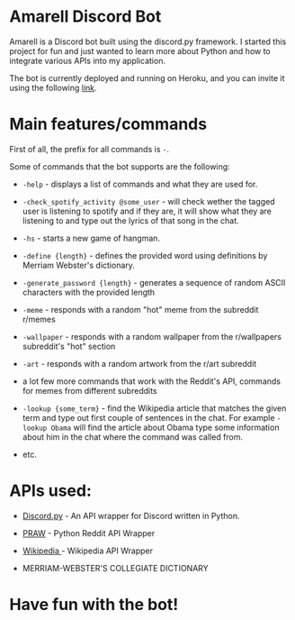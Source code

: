 # Amarell Discord Bot

Amarell is a Discord bot built using the discord.py framework. I started this project for fun and just wanted to learn more about Python and how to integrate various APIs into my application. 

The bot is currently deployed and running on Heroku, and you can invite it using the following [link]([Discord](https://discord.com/api/oauth2/authorize?client_id=797609174644424714&permissions=8&scope=bot)). 

# Main features/commands

First of all, the prefix for all commands is `-`. 

Some of commands that the bot supports are the following:

- `-help` - displays a list of commands and what they are used for.

- `-check_spotify_activity @some_user` - will check wether the tagged user is listening to spotify and if they are, it will show what they are listening to and type out the lyrics of that song in the chat.

- `-hs` - starts a new game of hangman.

- `-define {length}` - defines the provided word using definitions by Merriam Webster's dictionary.

- `-generate_password {length}` - generates a sequence of random ASCII characters with the provided length

- `-meme` - responds with a random "hot" meme from the subreddit r/memes

- `-wallpaper` - responds with a random wallpaper from the r/wallpapers subreddit's "hot" section

- `-art` - responds with a random artwork from the r/art subreddit

- a lot few more commands that work with the Reddit's API, commands for memes from different subreddits

- `-lookup {some_term}` - find the Wikipedia article that matches the given term and type out first couple of sentences in the chat. For example `-lookup Obama` will find the article about Obama type some information about him in the chat where the command was called from.

- etc.

# APIs used:
- [Discord.py](https://github.com/Rapptz/discord.py) - An API wrapper for Discord written in Python.

- [PRAW](https://github.com/praw-dev/praw) - Python Reddit API Wrapper

- [Wikipedia ](https://github.com/goldsmith/Wikipedia)- Wikipedia API Wrapper

- MERRIAM-WEBSTER'S COLLEGIATE DICTIONARY

# Have fun with the bot!


